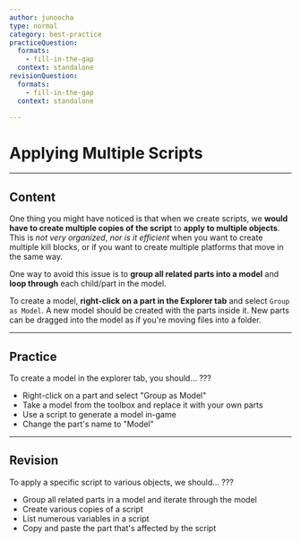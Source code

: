 ```yaml
---
author: junoocha
type: normal
category: best-practice
practiceQuestion:
  formats:
    - fill-in-the-gap
  context: standalone
revisionQuestion:
  formats:
    - fill-in-the-gap
  context: standalone

---
```


# Applying Multiple Scripts

---

## Content

One thing you might have noticed is that when we create scripts, we **would have to create multiple copies of the script** to **apply to multiple objects**. This is *not very organized*, *nor is it efficient* when you want to create multiple kill blocks, or if you want to create multiple platforms that move in the same way.

One way to avoid this issue is to **group all related parts into a model** and **loop through** each child/part in the model.

To create a model, **right-click on a part in the Explorer tab** and select `Group as Model`. A new model should be created with the parts inside it. New parts can be dragged into the model as if you're moving files into a folder.

---

## Practice 

To create a model in the explorer tab, you should... ???

- Right-click on a part and select "Group as Model"
- Take a model from the toolbox and replace it with your own parts
- Use a script to generate a model in-game
- Change the part's name to "Model"

---

## Revision

To apply a specific script to various objects, we should... ???

- Group all related parts in a model and iterate through the model
- Create various copies of a script
- List numerous variables in a script
- Copy and paste the part that's affected by the script